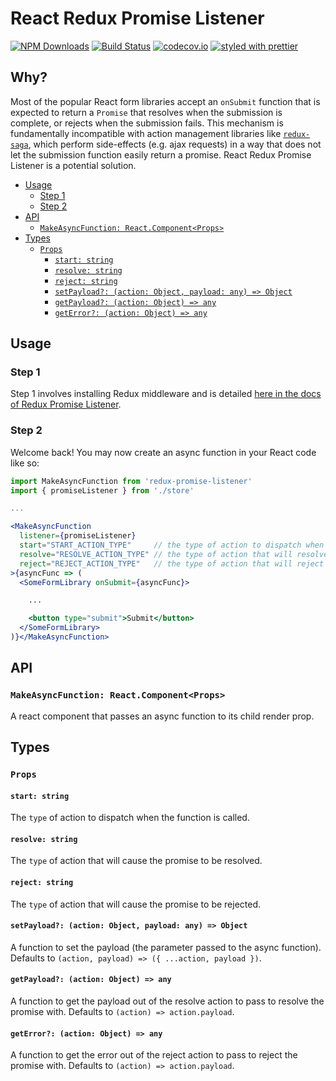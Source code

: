 # React Redux Promise Listener

[![NPM Downloads](https://img.shields.io/npm/dm/react-redux-promise-listener.svg?style=flat)](https://www.npmjs.com/package/react-redux-promise-listener)
[![Build Status](https://travis-ci.org/erikras/react-redux-promise-listener.svg?branch=master)](https://travis-ci.org/erikras/react-redux-promise-listener)
[![codecov.io](https://codecov.io/gh/erikras/react-redux-promise-listener/branch/master/graph/badge.svg)](https://codecov.io/gh/erikras/react-redux-promise-listener)
[![styled with prettier](https://img.shields.io/badge/styled_with-prettier-ff69b4.svg)](https://github.com/prettier/prettier)

## Why?

Most of the popular React form libraries accept an `onSubmit` function that is expected to return a `Promise` that resolves when the submission is complete, or rejects when the submission fails. This mechanism is fundamentally incompatible with action management libraries like [`redux-saga`](https://redux-saga.js.org), which perform side-effects (e.g. ajax requests) in a way that does not let the submission function easily return a promise. React Redux Promise Listener is a potential solution.

<!-- START doctoc generated TOC please keep comment here to allow auto update -->

<!-- DON'T EDIT THIS SECTION, INSTEAD RE-RUN doctoc TO UPDATE -->

<!-- DON'T EDIT THIS SECTION, INSTEAD RE-RUN doctoc TO UPDATE -->

* [Usage](#usage)
  * [Step 1](#step-1)
  * [Step 2](#step-2)
* [API](#api)
  * [`MakeAsyncFunction: React.Component<Props>`](#makeasyncfunction-reactcomponentprops)
* [Types](#types)
  * [`Props`](#props)
    * [`start: string`](#start-string)
    * [`resolve: string`](#resolve-string)
    * [`reject: string`](#reject-string)
    * [`setPayload?: (action: Object, payload: any) => Object`](#setpayload-action-object-payload-any--object)
    * [`getPayload?: (action: Object) => any`](#getpayload-action-object--any)
    * [`getError?: (action: Object) => any`](#geterror-action-object--any)

<!-- END doctoc generated TOC please keep comment here to allow auto update -->

## Usage

### Step 1

Step 1 involves installing Redux middleware and is detailed [here in the docs of Redux Promise Listener](https://github.com/erikras/redux-promise-listener#step-1).

### Step 2

Welcome back! You may now create an async function in your React code like so:

```jsx
import MakeAsyncFunction from 'redux-promise-listener'
import { promiseListener } from './store'

...

<MakeAsyncFunction
  listener={promiseListener}
  start="START_ACTION_TYPE"     // the type of action to dispatch when this function is called
  resolve="RESOLVE_ACTION_TYPE" // the type of action that will resolve the promise
  reject="REJECT_ACTION_TYPE"   // the type of action that will reject the promise
>{asyncFunc => (
  <SomeFormLibrary onSubmit={asyncFunc}>

    ...

    <button type="submit">Submit</button>
  </SomeFormLibrary>
)}</MakeAsyncFunction>
```

## API

### `MakeAsyncFunction: React.Component<Props>`

A react component that passes an async function to its child render prop.

## Types

### `Props`

#### `start: string`

The `type` of action to dispatch when the function is called.

#### `resolve: string`

The `type` of action that will cause the promise to be resolved.

#### `reject: string`

The `type` of action that will cause the promise to be rejected.

#### `setPayload?: (action: Object, payload: any) => Object`

A function to set the payload (the parameter passed to the async function). Defaults to `(action, payload) => ({ ...action, payload })`.

#### `getPayload?: (action: Object) => any`

A function to get the payload out of the resolve action to pass to resolve the promise with. Defaults to `(action) => action.payload`.

#### `getError?: (action: Object) => any`

A function to get the error out of the reject action to pass to reject the promise with. Defaults to `(action) => action.payload`.
